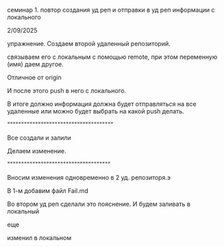 ﻿семинар 1. повтор создания уд реп и отправки в уд реп информации с локального

2/09/2025

упражнение. Создаем второй удаленный репозиторий.

связываем его с локальным с помощью remote, при этом переменную (имя) даем другое.

Отличное от origin

И после этого push в него с локального. 

В итоге должно информация должна будет отправляться на все удаленные или можно будет выбрать на какой push делать. 

""""""""""""""""""""""""""""""""""""""

Все создали и залили


Делаем изменение.

"""""""""""""""""""""""""""""""""""""

Вносим изменения одновременно в 2 уд. репозиторя.э

В 1-м добавим файл Fail.md

Во втором уд реп сделали это пояснение. И будем заливать в локальный


еще

изменил в локальном